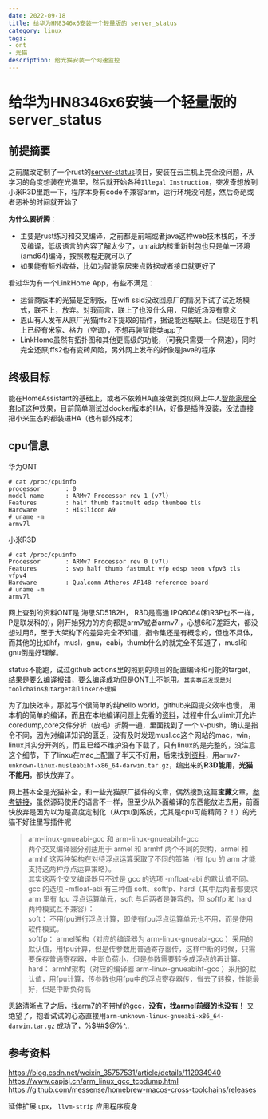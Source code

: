 ```yaml
---
date: 2022-09-18
title: 给华为HN8346x6安装一个轻量版的 server_status
category: linux
tags:
- ont
- 光猫
description: 给光猫安装一个网速监控
---
```

# 给华为HN8346x6安装一个轻量版的 server_status

## 前提摘要

之前魔改定制了一个rust的[server-status](https://github.com/airene/server-status)项目，安装在云主机上完全没问题，从学习的角度想装在光猫里，然后就开始各种`Illegal Instruction`，突发奇想放到小米R3D里跑一下，程序本身有code不兼容arm，运行环境没问题，然后奇葩或者恶补的时间就开始了

**为什么要折腾**：
- 主要是rust练习和交叉编译，之前都是前端或者java这种web技术栈的，不涉及编译，低级语言的内容了解太少了，unraid内核重新封包也只是单一环境(amd64)编译，按照教程走就可以了
- 如果能有额外收益，比如为智能家居来点数据或者接口就更好了  

看过华为有一个LinkHome App，有些不满足：
- 运营商版本的光猫是定制版，在wifi ssid没改回原厂的情况下试了试近场模式，联不上，放弃。对我而言，联上了也没什么用，只能近场没有意义
- 恩山有人发布从原厂光猫jffs2下提取的插件，据说能远程联上。但是现在手机上已经有米家、格力（空调），不想再装智能类app了
- LinkHome虽然有拓扑图和其他更高级的功能，（可我只需要一个网速），同时完全还原jffs2也有变砖风险，另外网上发布的好像是java的程序

## 终极目标
能在HomeAssistant的基础上，或者不依赖HA直接做到类似网上牛人[智能家居全套IoT](https://cloud.lyvc.com/)这种效果，目前简单测试过docker版本的HA，好像是插件没装，没法直接把小米生态的都装进HA（也有额外成本）

## cpu信息

华为ONT 
```shell
# cat /proc/cpuinfo
processor       : 0
model name      : ARMv7 Processor rev 1 (v7l)
Features        : half thumb fastmult edsp thumbee tls
Hardware        : Hisilicon A9
# uname -m
armv7l
```
小米R3D
```shell
# cat /proc/cpuinfo
Processor       : ARMv7 Processor rev 0 (v7l)
Features        : swp half thumb fastmult vfp edsp neon vfpv3 tls vfpv4
Hardware        : Qualcomm Atheros AP148 reference board
# uname -m
armv7l
```

网上查到的资料ONT是 海思SD5182H， R3D是高通 IPQ8064(和R3P也不一样，P是联发科的)，刚开始努力的方向都是arm7或者armv7l，心想6和7差距大，都没想过用6，至于大架构下的差异完全不知道，指令集还是有概念的，但也不具体，而其他的比如hf，musl，gnu，eabi，thumb什么的就完全不知道了，musl和gnu倒是好理解。

status不能跑，试过github actions里的照别的项目的配置编译和可能的target，结果是要么编译报错，要么编译成功但是ONT上不能用。`其实事后发现是对toolchains和target和linker不理解`

为了加快效率，那就写个很简单的纯hello world，github来回提交效率也慢， 用本机的简单的编译，而且在本地编译问题上先看的[资料](https://blog.csdn.net/weixin_35757531/article/details/112934940)，过程中什么ulimit开允许coredump,core文件分析（皮毛）折腾一通，里面找到了一个 v-push，确认是指令不同，因为对编译知识的匮乏，没有及时发现musl.cc这个网站的mac，win，linux其实分开列的，而且已经不维护没有下载了，只有linux的是完整的，没注意这个细节，下了linxu在mac上配置了半天不好用，后来找到[资料](https://github.com/messense/homebrew-macos-cross-toolchains/releases)，用`armv7-unknown-linux-musleabihf-x86_64-darwin.tar.gz`，编出来的**R3D能用，光猫不能用**，都快放弃了。

网上基本全是光猫补全，和一些光猫原厂插件的文章，偶然搜到这篇**宝藏**文章，[参考链接](https://www.capjsj.cn/arm_linux_gcc_tcpdump.html)，虽然源码使用的语言不一样，但至少从外面编译的东西能放进去用，前面快放弃是因为以为是高度定制化（从cpu到系统，尤其是cpu可能精简？！）的光猫不好往里写插件呢

>arm-linux-gnueabi-gcc 和 arm-linux-gnueabihf-gcc  
两个交叉编译器分别适用于 armel 和 armhf 两个不同的架构，armel 和 armhf 这两种架构在对待浮点运算采取了不同的策略（有 fpu 的 arm 才能支持这两种浮点运算策略）。  
其实这两个交叉编译器只不过是 gcc 的选项 -mfloat-abi 的默认值不同。gcc 的选项 -mfloat-abi 有三种值 soft、softfp、hard（其中后两者都要求arm 里有 fpu 浮点运算单元，soft 与后两者是兼容的，但 softfp 和 hard 两种模式互不兼容）：  
soft： 不用fpu进行浮点计算，即使有fpu浮点运算单元也不用，而是使用软件模式。  
softfp： armel架构（对应的编译器为 arm-linux-gnueabi-gcc ）采用的默认值，用fpu计算，但是传参数用普通寄存器传，这样中断的时候，只需要保存普通寄存器，中断负荷小，但是参数需要转换成浮点的再计算。  
hard： armhf架构（对应的编译器 arm-linux-gnueabihf-gcc ）采用的默认值，用fpu计算，传参数也用fpu中的浮点寄存器传，省去了转换，性能最好，但是中断负荷高  

思路清晰点了之后，找arm7的不带hf的gcc，**没有，找armel前缀的也没有！** 又绝望了，抱着试试的心态直接用`arm-unknown-linux-gnueabi-x86_64-darwin.tar.gz` 成功了，%$##$@%^..


## 参考资料
https://blog.csdn.net/weixin_35757531/article/details/112934940  
https://www.capjsj.cn/arm_linux_gcc_tcpdump.html  
https://github.com/messense/homebrew-macos-cross-toolchains/releases

延伸扩展 `upx`， `llvm-strip` 应用程序瘦身


